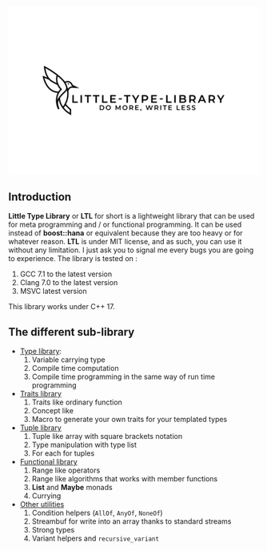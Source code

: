 ![](LTL.png)

## Introduction
**Little Type Library** or **LTL** for short is a lightweight library that can be used for meta programming and / or functional programming. It can be used instead of **boost::hana** or equivalent because they are too heavy or for whatever reason.
**LTL** is under MIT license, and as such, you can use it without any limitation. I just ask you to signal me every bugs you are going to experience.
The library is tested on :
1. GCC 7.1 to the latest version
2. Clang 7.0 to the latest version
3. MSVC latest version

This library works under C++ 17.
## The different sub-library
+ [Type library](Type.md):  
  1. Variable carrying type
  2. Compile time computation
  3. Compile time programming in the same way of run time programming
+ [Traits library](Traits.md)
  1. Traits like ordinary function
  2. Concept like
  3. Macro to generate your own traits for your templated types
+ [Tuple library](Tuple.md)
  1. Tuple like array with square brackets notation
  2. Type manipulation with type list
  3. For each for tuples
+ [Functional library](Functional.md)
  1. Range like operators
  2. Range like algorithms that works with member functions
  3. **List** and **Maybe** monads
  4. Currying
+ [Other utilities](Other.md)
  1. Condition helpers (`AllOf`, `AnyOf`, `NoneOf`)
  2. Streambuf for write into an array thanks to standard streams
  3. Strong types
  4. Variant helpers and `recursive_variant`
